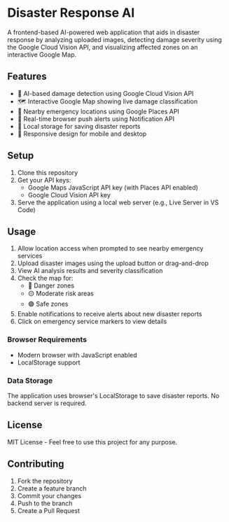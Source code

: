 # Disaster Response AI

A frontend-based AI-powered web application that aids in disaster response by analyzing uploaded images, detecting damage severity using the Google Cloud Vision API, and visualizing affected zones on an interactive Google Map.

## Features

- 🎯 AI-based damage detection using Google Cloud Vision API
- 🗺️ Interactive Google Map showing live damage classification
- 🏥 Nearby emergency locations using Google Places API
- 🔔 Real-time browser push alerts using Notification API
- 💾 Local storage for saving disaster reports
- 📱 Responsive design for mobile and desktop

## Setup

1. Clone this repository
2. Get your API keys:
   - Google Maps JavaScript API key (with Places API enabled)
   - Google Cloud Vision API key
3. Serve the application using a local web server (e.g., Live Server in VS Code)

## Usage

1. Allow location access when prompted to see nearby emergency services
2. Upload disaster images using the upload button or drag-and-drop
3. View AI analysis results and severity classification
4. Check the map for:
   - 🔴 Danger zones
   - 🟡 Moderate risk areas
   - 🟢 Safe zones
5. Enable notifications to receive alerts about new disaster reports
6. Click on emergency service markers to view details

### Browser Requirements
- Modern browser with JavaScript enabled
- LocalStorage support

### Data Storage
The application uses browser's LocalStorage to save disaster reports. No backend server is required.

## License

MIT License - Feel free to use this project for any purpose.

## Contributing

1. Fork the repository
2. Create a feature branch
3. Commit your changes
4. Push to the branch
5. Create a Pull Request 

